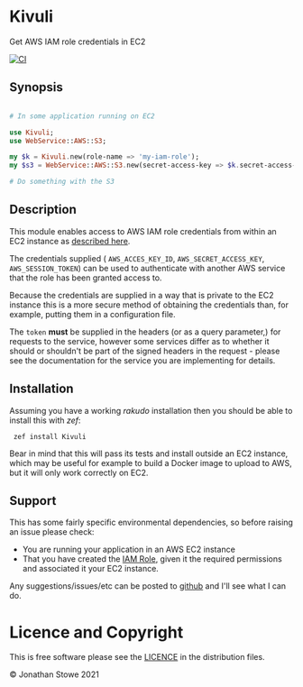 # Kivuli

Get AWS IAM role credentials in EC2

[![CI](https://github.com/jonathanstowe/Kivuli/actions/workflows/main.yml/badge.svg)](https://github.com/jonathanstowe/Kivuli/actions/workflows/main.yml)

## Synopsis

```raku

# In some application running on EC2

use Kivuli;
use WebService::AWS::S3;

my $k = Kivuli.new(role-name => 'my-iam-role');
my $s3 = WebService::AWS::S3.new(secret-access-key => $k.secret-access-key, access-key-id => $k.access-key-id, security-token => $k.token, region => 'eu-west-2');

# Do something with the S3


```


## Description

This module enables access to AWS IAM role credentials from within an EC2 instance as [described here](https://docs.aws.amazon.com/AWSEC2/latest/UserGuide/iam-roles-for-amazon-ec2.html).

The credentials supplied ( `AWS_ACCES_KEY_ID`, `AWS_SECRET_ACCESS_KEY`, `AWS_SESSION_TOKEN`) can be used to authenticate with another AWS service that the role has been granted access to.

Because the credentials are supplied in a way that is private to the EC2 instance this is a more secure method of obtaining the credentials than, for example, putting them in a configuration file.

The `token` **must** be supplied in the headers (or as a query parameter,) for requests to the service, however some services differ as to whether it should or shouldn't be part of the
signed headers in the request - please see the documentation for the service you are implementing for details.

## Installation

Assuming you have a working _rakudo_ installation then you should be able to install this with *zef*:

     zef install Kivuli

Bear in mind that this will pass its tests and install outside an EC2 instance, which may be useful for example to build a Docker image to upload to AWS, but it will only work correctly on EC2.


## Support

This has some fairly specific environmental dependencies, so before raising an issue please check:

   *  You are running your application in an AWS EC2 instance
   *  That you have created the [IAM Role](https://docs.aws.amazon.com/IAM/latest/UserGuide/WorkingWithRoles.html), given it the required permissions and associated it your EC2 instance. 

Any suggestions/issues/etc can be posted to [github](https://github.com/jonathanstowe/Kivuli/issues) and I'll see what I can do.


# Licence and Copyright

This is free software please see the [LICENCE](LICENCE) in the distribution files.

© Jonathan Stowe 2021
